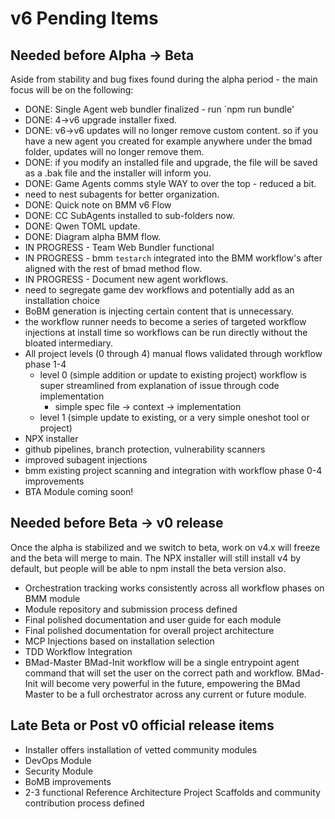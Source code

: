 # v6 Pending Items

## Needed before Alpha → Beta

Aside from stability and bug fixes found during the alpha period - the main focus will be on the following:

- DONE: Single Agent web bundler finalized - run `npm run bundle'
- DONE: 4->v6 upgrade installer fixed.
- DONE: v6->v6 updates will no longer remove custom content. so if you have a new agent you created for example anywhere under the bmad folder, updates will no longer remove them.
- DONE: if you modify an installed file and upgrade, the file will be saved as a .bak file and the installer will inform you.
- DONE: Game Agents comms style WAY to over the top - reduced a bit.
- need to nest subagents for better organization.
- DONE: Quick note on BMM v6 Flow
- DONE: CC SubAgents installed to sub-folders now.
- DONE: Qwen TOML update.
- DONE: Diagram alpha BMM flow.
- IN PROGRESS - Team Web Bundler functional
- IN PROGRESS - bmm `testarch` integrated into the BMM workflow's after aligned with the rest of bmad method flow.
- IN PROGRESS - Document new agent workflows.
- need to segregate game dev workflows and potentially add as an installation choice
- BoBM generation is injecting certain content that is unnecessary.
- the workflow runner needs to become a series of targeted workflow injections at install time so workflows can be run directly without the bloated intermediary.
- All project levels (0 through 4) manual flows validated through workflow phase 1-4
  - level 0 (simple addition or update to existing project) workflow is super streamlined from explanation of issue through code implementation
    - simple spec file -> context -> implementation
  - level 1 (simple update to existing, or a very simple oneshot tool or project)
- NPX installer
- github pipelines, branch protection, vulnerability scanners
- improved subagent injections
- bmm existing project scanning and integration with workflow phase 0-4 improvements
- BTA Module coming soon!

## Needed before Beta → v0 release

Once the alpha is stabilized and we switch to beta, work on v4.x will freeze and the beta will merge to main. The NPX installer will still install v4 by default, but people will be able to npm install the beta version also.

- Orchestration tracking works consistently across all workflow phases on BMM module
- Module repository and submission process defined
- Final polished documentation and user guide for each module
- Final polished documentation for overall project architecture
- MCP Injections based on installation selection
- TDD Workflow Integration
- BMad-Master BMad-Init workflow will be a single entrypoint agent command that will set the user on the correct path and workflow. BMad-Init will become very powerful in the future, empowering the BMad Master to be a full orchestrator across any current or future module.

## Late Beta or Post v0 official release items

- Installer offers installation of vetted community modules
- DevOps Module
- Security Module
- BoMB improvements
- 2-3 functional Reference Architecture Project Scaffolds and community contribution process defined
